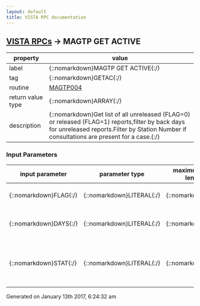 ```yaml
---
layout: default
title: VISTA RPC documentation
---
```




## [VISTA RPCs](TableOfContent.md) &#8594; MAGTP GET ACTIVE 

 property | value 
--- | --- 
 label | {::nomarkdown}MAGTP GET ACTIVE{:/}
 tag | {::nomarkdown}GETAC{:/}
 routine | [MAGTP004](http://code.osehra.org/dox/Routine_MAGTP004_source.html)
 return value type | {::nomarkdown}ARRAY{:/}
 description | {::nomarkdown}Get list of all unreleased (FLAG=0) or released (FLAG=1) reports,filter by back days for unreleased reports.Filter by Station Number if consultations are present for a case.{:/}

### Input Parameters

| input parameter | parameter type | maximum data length | required | description | 
| --- | --- | --- | --- | --- | 
| {::nomarkdown}FLAG{:/} | {::nomarkdown}LITERAL{:/} | {::nomarkdown}1{:/} | {::nomarkdown}true{:/} | {::nomarkdown}FLAG = 0: Unreleased / 1: Released{:/} | 
| {::nomarkdown}DAYS{:/} | {::nomarkdown}LITERAL{:/} | {::nomarkdown}7{:/} | {::nomarkdown}true{:/} | {::nomarkdown}Show verified reports up to DAYS (# of days) ago{:/} | 
| {::nomarkdown}STAT{:/} | {::nomarkdown}LITERAL{:/} | {::nomarkdown}5{:/} | {::nomarkdown}true{:/} | {::nomarkdown}If non null, display the case if it has aconsultation for an interpreting station equal to the input.{:/} | 




 Generated on January 13th 2017, 6:24:32 am